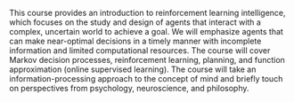 This course provides an introduction to reinforcement learning intelligence, which focuses on
the study and design of agents that interact with a complex, uncertain world to achieve a goal.
We will emphasize agents that can make near-optimal decisions in a timely manner with
incomplete information and limited computational resources. The course will cover Markov
decision processes, reinforcement learning, planning, and function approximation (online
supervised learning). The course will take an information-processing approach to the concept of
mind and briefly touch on perspectives from psychology, neuroscience, and philosophy.

